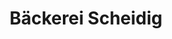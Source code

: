 ---
title: "Bäckerei Scheidig"
url: /zella-mehlis/baeckerei-scheidig-hauptstrasse/
shop: Bäckerei
---